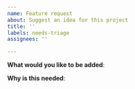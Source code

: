 ```yaml
---
name: Feature request
about: Suggest an idea for this project
title: ''
labels: needs-triage
assignees: ''

---
```


<!-- Please only use this template for submitting enhancement requests -->

**What would you like to be added**:

**Why is this needed**: